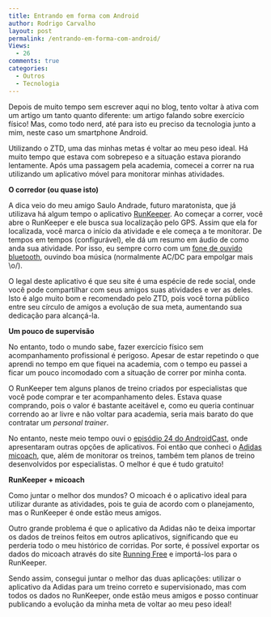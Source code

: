 ```yaml
---
title: Entrando em forma com Android
author: Rodrigo Carvalho
layout: post
permalink: /entrando-em-forma-com-android/
Views:
  - 26
comments: true
categories:
  - Outros
  - Tecnologia
---
```

Depois de muito tempo sem escrever aqui no blog, tento voltar à ativa com um artigo um tanto quanto diferente: um artigo falando sobre exercício físico! Mas, como todo nerd, até para isto eu preciso da tecnologia junto a mim, neste caso um smartphone Android.

Utilizando o ZTD, uma das minhas metas é voltar ao meu peso ideal. Há muito tempo que estava com sobrepeso e a situação estava piorando lentamente. Após uma passagem pela academia, comecei a correr na rua utilizando um aplicativo móvel para monitorar minhas atividades.

**O corredor (ou quase isto)**

A dica veio do meu amigo Saulo Andrade, futuro maratonista, que já utilizava há algum tempo o aplicativo <a title="Site do RunKeeper" href="http://runkeeper.com" target="_blank">RunKeeper</a>. Ao começar a correr, você abre o RunKeeper e ele busca sua localização pelo GPS. Assim que ela for localizada, você marca o início da atividade e ele começa a te monitorar. De tempos em tempos (configurável), ele dá um resumo em áudio de como anda sua atividade. Por isso, eu sempre corro com um <a title="Fone que utilizo" href="http://dx.com/h580-bluetooth-v2-0-edr-handsfree-stereo-headset-headphone-black-red-115055?item=5~r.60268065" target="_blank">fone de ouvido bluetooth</a>, ouvindo boa música (normalmente AC/DC para empolgar mais \o/).

O legal deste aplicativo é que seu site é uma espécie de rede social, onde você pode compartilhar com seus amigos suas atividades e ver as deles. Isto é algo muito bom e recomendado pelo ZTD, pois você torna público entre seu círculo de amigos a evolução de sua meta, aumentando sua dedicação para alcançá-la.

**Um pouco de supervisão**

No entanto, todo o mundo sabe, fazer exercício físico sem acompanhamento profissional é perigoso. Apesar de estar repetindo o que aprendi no tempo em que fiquei na academia, com o tempo eu passei a ficar um pouco incomodado com a situação de correr por minha conta.

O RunKeeper tem alguns planos de treino criados por especialistas que você pode comprar e ter acompanhamento deles. Estava quase comprando, pois o valor é bastante aceitável e, como eu queria continuar correndo ao ar livre e não voltar para academia, seria mais barato do que contratar um *personal trainer*.

No entanto, neste meio tempo ouvi o <a title="AndroidCast 24" href="http://www.euandroid.com.br/podcasts/2012/04/androidcast-24-mobilidade-ajudando-atletas/" target="_blank">episódio 24 do AndroidCast</a>, onde apresentaram outras opções de aplicativos. Foi então que conheci o <a title="Site do Adidas micoach" href="http://micoach.com" target="_blank">Adidas micoach</a>, que, além de monitorar os treinos, também tem planos de treino desenvolvidos por especialistas. O melhor é que é tudo gratuito!

**RunKeeper + micoach**

Como juntar o melhor dos mundos? O micoach é o aplicativo ideal para utilizar durante as atividades, pois te guia de acordo com o planejamento, mas o RunKeeper é onde estão meus amigos.

Outro grande problema é que o aplicativo da Adidas não te deixa importar os dados de treinos feitos em outros aplicativos, significando que eu perderia todo o meu histórico de corridas. Por sorte, é possível exportar os dados do micoach através do site <a title="Site do Running Free" href="http://www.runningfreeonline.com/" target="_blank">Running Free</a> e importá-los para o RunKeeper.

Sendo assim, consegui juntar o melhor das duas aplicações: utilizar o aplicativo da Adidas para um treino correto e supervisionado, mas com todos os dados no RunKeeper, onde estão meus amigos e posso continuar publicando a evolução da minha meta de voltar ao meu peso ideal!
